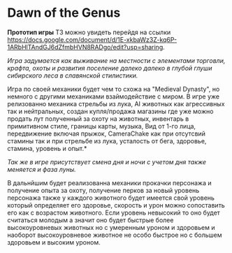 # Dawn of the Genus


**Прототип игры**
ТЗ можно увидеть перейдя на ссылки https://docs.google.com/document/d/1E-xkbaWz3Z-kq6P-1ARbHlTAndGJ6dZfmbHVN8RADgo/edit?usp=sharing.


*Игра задумается как выживание на местности с элементами торговли, крафта, охоты и развития поселение далеко далеко в глубой глуши сибирского леса в славянской стилистики.*


Игра по своей механики будет чем то схожа на "Medieval Dynasty", но немного с другими механиками взаймодействие с миром.
В игре уже релизованно механика стрельбы из лука, AI животных как агрессивных так и нейтральных, создан купля/продажа магазины где уже можно продать
лут полученный за охоту на животных, инвентарь в примитивном стиле, границы карты, музыка, Вид от 1-го лица, передвижение включая прыжок, CameraChake как при отсутсвий стамины так и при стрельбе из лука, 
усталость от бега, здоровье, стамина, уровень и опыт.*


*Так же в игре присутствует смена дня и ночи с учетом дня также меняется и фаза луны.*





В дальнйшим будет реализованна механики прокачки персонажа и получение опыта за охоту, получение перков за новый уровень персонажа также у каждого животного будет имеется свой
уровень который определяет его здоровье, скорость и урон можно сопоставить его как с возрастом животного. Если уровень невысокий то оно будет считаться молодым
а значит оно будет быстрые более высокоуровневых животных но с умеренным уроном и здоровьем и наоборот высокоуровневое животное не особо быстрое но с большем
здоровьем и высоким уроном.




